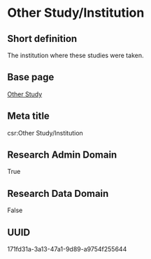 # Other Study/Institution
## Short definition
The institution where these studies were taken.
## Base page
[Other Study](../../Objects/Other%20Study.md)
## Meta title
csr:Other Study/Institution
## Research Admin Domain
True
## Research Data Domain
False
## UUID
171fd31a-3a13-47a1-9d89-a9754f255644
